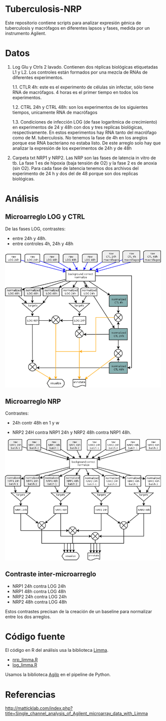 # Tuberculosis-NRP

Este repositorio contiene scripts para analizar expresión génica de
tuberculosis y macrófagos en diferentes lapsos y fases, medida por un
instrumento Agilent.


# Datos

1. Log Glu y Ctrls 2 lavado. Contienen dos réplicas biológicas
   etiquetadas L1 y L2. Los controles están formados por una mezcla de
   RNAs de diferentes experimentos.

   1.1. CTLR 4h: este es el experimento de células sin infectar, sólo
		tiene RNA de macrófagos. 4 horas es el primer tiempo en todos
		los experimentos.

   1.2. CTRL 24h y CTRL 48h: son los experimentos de los siguientes
		tiempos, unicamente RNA de macrófagos

   1.3. Condiciones de infección LOG (de fase logarítmica de
		crecimiento) en experimentos de 24 y 48h con dos y tres
		replicas biológicas, respectivamente. En estos experimentos
		hay RNA tanto del macrófago como de M. tuberculosis.  No
		tenemos la fase de 4h en los areglos porque ese RNA bacteriano
		no estaba listo. De este arreglo solo hay que analizar la
		expresión de los experimentos de 24h y de 48h


2. Carpeta txt NRP1 y NRP2. Las NRP son las fases de latencia in vitro
de tb. La fase 1 es de hipoxia (baja tensión de O2) y la fase 2 es de
anoxia (sin O2). Para cada fase de latencia tenemos dos archivos del
experimento de 24 h y dos del de 48 porque son dos replicas
biológicas.


# Análisis

## Microarreglo LOG y CTRL

De las fases LOG, contrastes:
 - entre 24h y 48h.
 - entre controles 4h, 24h y 48h

<img src="log_design.png">

## Microarreglo NRP

Contrastes:

- 24h contr 48h en 1 y w

- NRP2 24H contra NRP1 24h y NRP2 48h contra NRP1 48h.

<img src="nrp_design.png">

## Contraste inter-microarreglo

- NRP1 24h contra LOG 24h
- NRP1 48h contra LOG 48h
- NRP2 24h contra LOG 24h
- NRP2 48h contra LOG 48h

Estos contrastes precisan de la creación de un baseline para
normalizar entre los dos arreglos.


# Código fuente

El código en R del análisis usa la biblioteca [Limma](http://bioconductor.org/packages/2.5/bioc/html/limma.html).

 - [nrp_limma.R](nrp_limma.R)
 - [log_limma.R](log_limma.R)


Usamos la biblioteca
[Agilp](https://www.bioconductor.org/packages/release/bioc/vignettes/agilp/inst/doc/agilp_manual.pdf)
en el pipeline de Python.


# Referencias

http://matticklab.com/index.php?title=Single_channel_analysis_of_Agilent_microarray_data_with_Limma
